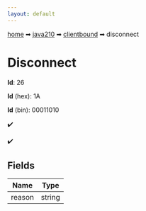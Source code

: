```yaml
---
layout: default
---
```


[home](/) ➡ [java210](/protocol/java210) ➡ [clientbound](/protocol/java210/clientbound) ➡ disconnect

# Disconnect

**Id**: 26

**Id** (hex): 1A

**Id** (bin): 00011010

✔️

✔️

## Fields

Name | Type
---|---
reason | string

